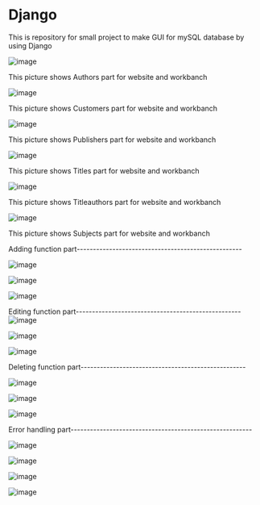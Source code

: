 # Django

This is repository for small project to make GUI for mySQL database by using Django

![image](https://user-images.githubusercontent.com/65998859/166858949-e42c1c1c-e67b-4c20-b895-9b685850a8d5.png)

This picture shows Authors part for website and workbanch




![image](https://user-images.githubusercontent.com/65998859/166858958-1fb89331-4739-4de2-8683-89a7cd1c592b.png)


This picture shows Customers part for website and workbanch

![image](https://user-images.githubusercontent.com/65998859/166858965-0750646a-8dae-4977-9541-5140c4414497.png)



This picture shows Publishers part for website and workbanch

![image](https://user-images.githubusercontent.com/65998859/166858970-14a1f599-d0cb-4370-9b0e-9742a6a65a6c.png)



This picture shows Titles part for website and workbanch

![image](https://user-images.githubusercontent.com/65998859/166858986-57a91916-4440-4d5d-9a12-5b43f66f23eb.png)


This picture shows Titleauthors part for website and workbanch




![image](https://user-images.githubusercontent.com/65998859/166858991-a4f2f794-e2a1-4327-9b2b-f1933e28a2cd.png)

This picture shows Subjects part for website and workbanch


Adding function part---------------------------------------------------

![image](https://user-images.githubusercontent.com/65998859/166859002-2f068a5e-696b-404a-af8b-3dc358187bd4.png)


![image](https://user-images.githubusercontent.com/65998859/166859010-f3b65da9-9ddc-452c-a5d7-db05dc0decfc.png)


![image](https://user-images.githubusercontent.com/65998859/166859017-b7638428-c0ef-4462-85f7-06cc197fe720.png)




Editing function part---------------------------------------------------
![image](https://user-images.githubusercontent.com/65998859/166859024-8fc30d37-cf4e-449f-bdf0-4d823f8acb41.png)


![image](https://user-images.githubusercontent.com/65998859/166859031-8098fa2a-990d-4cd9-8a11-7c2f41532818.png)


![image](https://user-images.githubusercontent.com/65998859/166859033-be77ca67-33e6-4fd6-be2a-4ded57bf812c.png)



Deleting function part---------------------------------------------------

![image](https://user-images.githubusercontent.com/65998859/166859035-d6f1c68d-18bb-4c33-a815-d6082c320316.png)


![image](https://user-images.githubusercontent.com/65998859/166859040-8a90e9af-4712-4039-89c9-d147ea01672c.png)


![image](https://user-images.githubusercontent.com/65998859/166859047-b14df9ab-8585-472e-82d3-d74c5d136617.png)


Error handling part--------------------------------------------------------

![image](https://user-images.githubusercontent.com/65998859/166859054-0cc12ede-1c45-4e91-9d93-a3927f2ce91c.png)


![image](https://user-images.githubusercontent.com/65998859/166859061-b214d059-9a27-48f8-918f-3c718f969a73.png)


![image](https://user-images.githubusercontent.com/65998859/166859066-660d4071-14d4-4f8c-ba3c-e1d5813c60be.png)


![image](https://user-images.githubusercontent.com/65998859/166859078-d7819376-de81-4dfd-83dc-c26b7c948e90.png)
